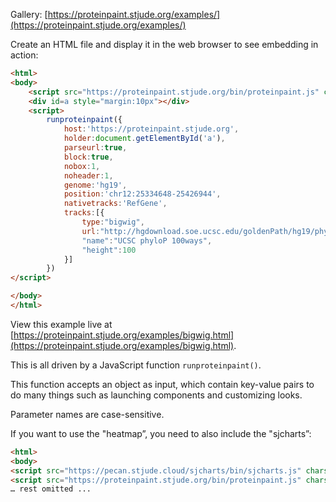Gallery: [https://proteinpaint.stjude.org/examples/](https://proteinpaint.stjude.org/examples/)

Create an HTML file and display it in the web browser to see embedding
in action:

```html
<html>
<body>
    <script src="https://proteinpaint.stjude.org/bin/proteinpaint.js" charset="utf-8"></script>
    <div id=a style="margin:10px"></div>
    <script>
        runproteinpaint({
            host:'https://proteinpaint.stjude.org',
            holder:document.getElementById('a'),
            parseurl:true,
            block:true,
            nobox:1,
            noheader:1,
            genome:'hg19',
            position:'chr12:25334648-25426944',
            nativetracks:'RefGene',
            tracks:[{
                type:"bigwig",
                url:"http://hgdownload.soe.ucsc.edu/goldenPath/hg19/phyloP100way/hg19.100way.phyloP100way.bw",
                "name":"UCSC phyloP 100ways",
                "height":100
            }]
        })
</script>

</body>
</html>
```

View this example live at
[https://proteinpaint.stjude.org/examples/bigwig.html](https://proteinpaint.stjude.org/examples/bigwig.html).

This is all driven by a JavaScript function `runproteinpaint()`.

This function accepts an object as input, which contain key-value pairs to do many things such as launching components and customizing looks.

Parameter names are case-sensitive.

If you want to use the "heatmap”, you need to also include the "sjcharts”:

```html
<html>
<body>
<script src="https://pecan.stjude.cloud/sjcharts/bin/sjcharts.js" charset="utf-8"></script>
<script src="https://proteinpaint.stjude.org/bin/proteinpaint.js" charset="utf-8"></script>
… rest omitted ...
```